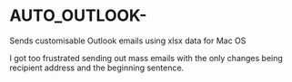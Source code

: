 # AUTO_OUTLOOK-
Sends customisable Outlook emails using xlsx data for Mac OS

I got too frustrated sending out mass emails with the only changes being recipient address and the beginning sentence. 
